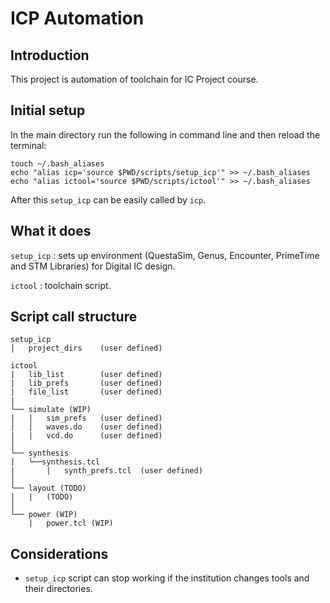 # ICP Automation
## Introduction
This project is automation of toolchain for IC Project course.

## Initial setup
In the main directory run the following in command line and then reload the terminal:
```
touch ~/.bash_aliases
echo "alias icp='source $PWD/scripts/setup_icp'" >> ~/.bash_aliases
echo "alias ictool='source $PWD/scripts/ictool'" >> ~/.bash_aliases
```
After this `setup_icp` can be easily called by `icp`.

## What it does
`setup_icp` : sets up environment (QuestaSim, Genus, Encounter, PrimeTime and STM Libraries) for Digital IC design. 

`ictool` : toolchain script.

## Script call structure
```
setup_icp
│   project_dirs    (user defined)

ictool
|   lib_list        (user defined)
|   lib_prefs       (user defined)
|   file_list       (user defined)
|
└── simulate (WIP)
|   |   sim_prefs   (user defined)
│   │   waves.do    (user defined)
|   |   vcd.do      (user defined)
│
└── synthesis
|   └──synthesis.tcl
|       |   synth_prefs.tcl  (user defined) 
│       
└── layout (TODO)
|   |   (TODO)
│    
└── power (WIP)
    |   power.tcl (WIP)
```

## Considerations
* `setup_icp` script can stop working if the institution changes tools and their directories.
